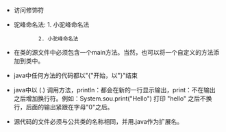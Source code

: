 - 访问修饰符

- 驼峰命名法: 1. 小驼峰命名法

              2. 小驼峰命名法 

- 在类的源文件中必须包含一个main方法。当然，也可以将一个自定义的方法添加到类中。
- java中任何方法的代码都以"{"开始，以"}"结束
- java中以 (.) 调用方法，println：都会在新的一行显示输出，print：不在输出之后增加换行符。例如：System.sou.print("Hello") 打印 "hello" 之后不换行，后面的输出紧跟在字母"0"之后。
- 源代码的文件必须与公共类的名称相同，并用.java作为扩展名。
